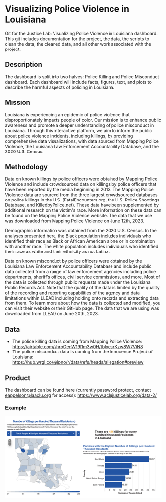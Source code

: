 # Visualizing Police Violence in Louisiana
Git for the Justice Lab: Visualizing Police Violence in Louisiana dashboard. This git includes documentation for the project, the data, the scripts to clean the data, the cleaned data, and all other work associated with the project. 

## Description
The dashboard is split into two halves: Police Killing and Police Misconduct dashboard. Each dashboard will include facts, figures, text, and plots to describe the harmful aspects of policing in Louisiana.

## Mission
Louisiana is experiencing an epidemic of police violence that disproportionately impacts people of color. Our mission is to enhance public awareness and promote a deeper understanding of police misconduct in Louisiana. Through this interactive platform, we aim to inform the public about police violence incidents, including killings, by providing comprehensive data visualizations, with data sourced from Mapping Police Violence, the Louisiana Law Enforcement Accountability Database, and the 2020 U.S. Census.

## Methodology
Data on known killings by police officers were obtained by Mapping Police Violence and include crowdsourced data on killings by police officers that have been reported by the media beginning in 2013. The Mapping Police Violence data are sourced from the three largest crowdsourced databases on police killings in the U.S. (FatalEncounters.org, the U.S. Police Shootings Database, and KilledbyPolice.net). These data have been supplemented by additional research on the victim's race. More information on these data can be found on the Mapping Police Violence website.  The data that we use was downloaded from Mapping Police Violence on June 12th, 2023.

Demographic information was obtained from the 2020 U.S. Census. In the analyses presented here, the Black population includes individuals who identified their race as Black or African American alone or in combination with another race. The white population includes individuals who identified their race as white and their ethnicity as not Latinx.

Data on known misconduct by police officers were obtained by the Louisiana Law Enforcement Accountability Database and include public data collected from a range of law enforcement agencies including police departments, sheriff’s offices, civil service commissions, and more. Most of the data is collected through public requests made under the Louisiana Public Records Act. Note that the quality of the data is limited by the quality of the recording and reporting capabilities of the agency and data limitations within LLEAD including holding onto records and extracting data from them. To learn more about how the data is collected and modified, you can visit their website or their GitHub page. The data that we are using was downloaded from LLEAD on June 20th, 2023.

## Data
- The police killing data is coming from Mapping Police Violence: https://airtable.com/shroOenW19l1m3w0H/tblxearKzw8W7ViN8
- The police misconduct data is coming from the Innocence Project of Louisiana: https://hub.wrgl.co/@ipno/r/data/refs/heads/allegation#preview

## Product
The dashboard can be found here (currently password protect, contact eappelson@laaclu.org for access): https://www.aclujusticelab.org/data-2/

### Example
<img src = https://github.com/aclu-national/JL_dashboard/blob/114931201259b74e4fa7fe6158738d8dde7f9901/snippet/visual.png >
